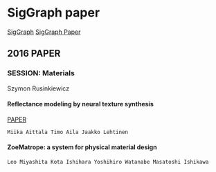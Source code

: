 # SigGraph paper

[SigGraph](http://www.siggraph.org/)
[SigGraph Paper](http://www.siggraph.org/sites/default/files/siggraph-2016-papers-open-access.html)

## 2016 PAPER
### SESSION: Materials

Szymon Rusinkiewicz 

#### Reflectance modeling by neural texture synthesis

[PAPER](http://delivery.acm.org/10.1145/2930000/2925917/a65-aittala.pdf?ip=37.168.75.159&id=2925917&acc=OPENTOC&key=4D4702B0C3E38B35%2E4D4702B0C3E38B35%2E4D4702B0C3E38B35%2E383ADA7593775D6F&CFID=755732313&CFTOKEN=94378251&__acm__=1493282159_d3c9b966e1c33c30a11ee58f66c0b7f0)

    Miika Aittala Timo Aila Jaakko Lehtinen 

#### ZoeMatrope: a system for physical material design

    Leo Miyashita Kota Ishihara Yoshihiro Watanabe Masatoshi Ishikawa 

